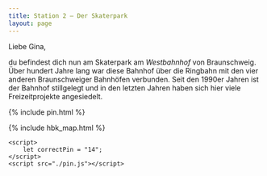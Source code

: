 ```yaml
---
title: Station 2 – Der Skaterpark
layout: page
---
```


Liebe Gina,

du befindest dich nun am Skaterpark am _Westbahnhof_ von Braunschweig.
Über hundert Jahre lang war diese Bahnhof über die Ringbahn mit den vier anderen Braunschweiger Bahnhöfen verbunden.
Seit den 1990er Jahren ist der Bahnhof stillgelegt und in den letzten Jahren haben sich hier viele Freizeitprojekte angesiedelt.

{% include pin.html %}

<html>
    {% include hbk_map.html %}

    <script>
        let correctPin = "14";
    </script>
    <script src="./pin.js"></script>
</html>
